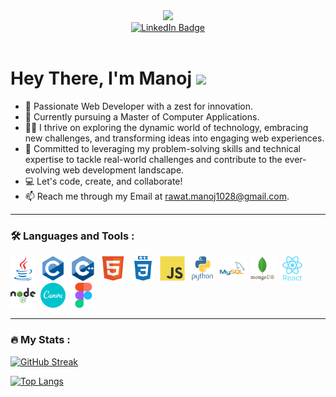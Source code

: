 <!---
### Hi there 👋
- 🔭 I’m currently working on Java Projects
- 🌱 I’m learning React and NodeJs...
-->

<div id="header" align="center">
    <img src="https://media2.giphy.com/media/l4Y6twC1cOfLIfvb4n/giphy.gif?cid=ecf05e47gez85v0yx37thkgjdam7svv4t5p7f5gj6bs8md36&ep=v1_gifs_related&rid=giphy.gif&ct=g" width="300"/> 
</div>

<div id="badges" align="center">
  <a href="https://www.linkedin.com/in/manoj-rawat-273b17202/">
    <img src="https://img.shields.io/badge/LinkedIn-blue?style=for-the-badge&logo=linkedin&logoColor=white" alt="LinkedIn Badge"/>
  </a>
</div>

<div id="views" align="center">
<img src="https://komarev.com/ghpvc/?username=themanojrawat&style=flat-square&color=blue" alt=""/>
</div>

<h1>
  Hey There, I'm Manoj
  <img src="https://giphy.com/gifs/hello-neilsanders-theboogley-EKrFksrzxQxlb5ahiq" width="30px"/>
</h1>


- 👀 Passionate Web Developer with a zest for innovation.
- 🌱 Currently pursuing a Master of Computer Applications.
- 👩‍💻 I thrive on exploring the dynamic world of technology, embracing new challenges, and transforming ideas into engaging web experiences.
- 🤝 Committed to leveraging my problem-solving skills and technical expertise to tackle real-world challenges and contribute to the ever-evolving web development landscape.
- 💻 Let's code, create, and collaborate!
- 📫 Reach me through my Email at rawat.manoj1028@gmail.com.


---

### :hammer_and_wrench: Languages and Tools :
<div>
  <img src="https://github.com/devicons/devicon/blob/master/icons/java/java-original.svg" title="java" alt="java" width="40" height="40"/>&nbsp;
  <img src="https://github.com/devicons/devicon/blob/master/icons/c/c-original.svg" title="c" alt="c" width="40" height="40"/>&nbsp;
  <img src="https://github.com/devicons/devicon/blob/master/icons/cplusplus/cplusplus-original.svg" title="c++" alt="c++" width="40" height="40"/>&nbsp;
  <img src="https://github.com/devicons/devicon/blob/master/icons/html5/html5-original.svg" title="HTML5" alt="HTML" width="40" height="40"/>&nbsp;
  <img src="https://github.com/devicons/devicon/blob/master/icons/css3/css3-plain-wordmark.svg"  title="CSS3" alt="CSS" width="40" height="40"/>&nbsp;
  <img src="https://github.com/devicons/devicon/blob/master/icons/javascript/javascript-original.svg" title="JavaScript" alt="JavaScript" width="40" height="40"/>&nbsp;
  <img src="https://github.com/devicons/devicon/blob/master/icons/python/python-original-wordmark.svg" title="python" alt="python" width="40" height="40"/>&nbsp;
  <img src="https://github.com/devicons/devicon/blob/master/icons/mysql/mysql-original-wordmark.svg" title="MySQL"  alt="MySQL" width="40" height="40"/>&nbsp;
  <img src="https://github.com/devicons/devicon/blob/master/icons/mongodb/mongodb-original-wordmark.svg" title="mongodb"  alt="mongodb" width="40" height="40"/>&nbsp;
  <img src="https://github.com/devicons/devicon/blob/master/icons/react/react-original-wordmark.svg" title="react"  alt="react" width="40" height="40"/>&nbsp;
  <img src="https://github.com/devicons/devicon/blob/master/icons/nodejs/nodejs-original-wordmark.svg" title="nodejs"  alt="nodejs" width="40" height="40"/>&nbsp;
  <img src="https://github.com/devicons/devicon/blob/master/icons/canva/canva-original.svg" title="canva"  alt="canva" width="40" height="40"/>&nbsp;
  <img src="https://github.com/devicons/devicon/blob/master/icons/figma/figma-original.svg" title="figma"  alt="figma" width="40" height="40"/>&nbsp;
</div>

---

### :fire: My Stats :

[![GitHub Streak](http://github-readme-streak-stats.herokuapp.com?user=themanojrawat&theme=dark&background=000000)](https://git.io/streak-stats)

[![Top Langs](https://github-readme-stats.vercel.app/api/top-langs/?username=themanojrawat&layout=compact&theme=vision-friendly-dark)](https://github.com/astha24verma/github-readme-stats)


<!--
**astha24verma/astha24verma** is a ✨ _special_ ✨ repository because its `README.md` (this file) appears on your GitHub profile.

Here are some ideas to get you started:

- 🔭 I’m currently working on ...
- 🌱 I’m currently learning ...
- 👯 I’m looking to collaborate on ...
- 🤔 I’m looking for help with ...
- 💬 Ask me about ...
- 📫 How to reach me: ...
- 😄 Pronouns: ...
- ⚡ Fun fact: ...
-->


<!---
themanojrawat/themanojrawat is a ✨ special ✨ repository because its `README.md` (this file) appears on your GitHub profile.
You can click the Preview link to take a look at your changes.
--->
